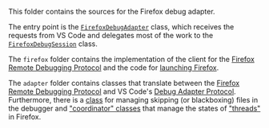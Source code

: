 This folder contains the sources for the Firefox debug adapter.

The entry point is the [`FirefoxDebugAdapter`](./firefoxDebugAdapter.ts) class, which receives the
requests from VS Code and delegates most of the work to the [`FirefoxDebugSession`](./firefoxDebugSession.ts) class.

The `firefox` folder contains the implementation of the client for the
[Firefox Remote Debugging Protocol](https://github.com/mozilla/gecko-dev/blob/master/devtools/docs/backend/protocol.md)
and the code for [launching Firefox](./firefox/launch.ts).

The `adapter` folder contains classes that translate between the
[Firefox Remote Debugging Protocol](https://github.com/mozilla/gecko-dev/blob/master/devtools/docs/backend/protocol.md)
and VS Code's [Debug Adapter Protocol](https://microsoft.github.io/debug-adapter-protocol/).
Furthermore, there is a [class](./adapter/skipFilesManager.ts) for managing skipping (or blackboxing)
files in the debugger and ["coordinator" classes](./adapter/coordinator) that manage the states of
["threads"](https://github.com/mozilla/gecko-dev/blob/master/devtools/docs/backend/protocol.md#interacting-with-thread-like-actors)
in Firefox.
